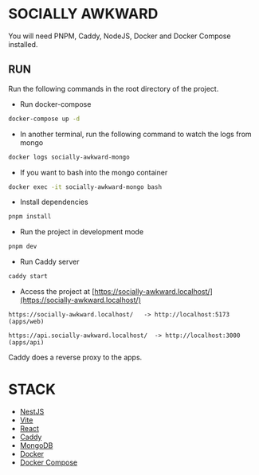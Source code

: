 # SOCIALLY AWKWARD

You will need PNPM, Caddy, NodeJS, Docker and Docker Compose installed.

## RUN

Run the following commands in the root directory of the project.

- Run docker-compose

```bash
docker-compose up -d
```

- In another terminal, run the following command to watch the logs from mongo

```bash
docker logs socially-awkward-mongo
```

- If you want to bash into the mongo container

```bash
docker exec -it socially-awkward-mongo bash
```

- Install dependencies

```bash
pnpm install
```

- Run the project in development mode

```bash
pnpm dev
```

- Run Caddy server

```bash
caddy start
```

- Access the project at [https://socially-awkward.localhost/](https://socially-awkward.localhost/)

```
https://socially-awkward.localhost/   -> http://localhost:5173 (apps/web)

https://api.socially-awkward.localhost/  -> http://localhost:3000 (apps/api)
```

Caddy does a reverse proxy to the apps.

# STACK

- [NestJS](https://nestjs.com/)
- [Vite](https://vitejs.dev/)
- [React](https://react.dev/)
- [Caddy](https://caddyserver.com/)
- [MongoDB](https://www.mongodb.com/)
- [Docker](https://www.docker.com/)
- [Docker Compose](https://docs.docker.com/compose/)
